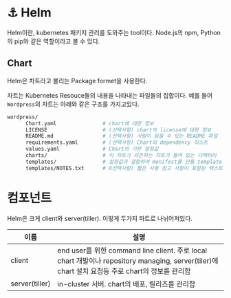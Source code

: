 # ⚓ Helm

Helm이란, kubernetes 패키지 관리를 도와주는 tool이다.  Node.js의 npm, Python의 pip와 같은 역할이라고 볼 수 있다.

## Chart

Helm은 차트라고 불리는 Package formet을 사용한다. 

차트는 Kubernetes Resouce들의 내용을 나타내는 파일들의 집합이다. 예를 들어 `Wordpress`의 차트는 아래와 같은 구조를 가지고있다.

```bash
wordpress/
      Chart.yaml               # chart에 대한 정보
      LICENSE                  # (선택사항) chart의 license에 대한 정보
      README.md                # (선택사항) 사람이 읽을 수 있는 README 파일
      requirements.yaml        # (선택사항) Chart의 dependency 리스트
      values.yaml              # Chart의 기본 설정값
      charts/                  # 이 차트가 의존하는 차트가 들어 있는 디렉터리
      templates/               # 설정값과 결함하여 menifest를 만들 template
      templates/NOTES.txt      # O선택사항) 짧은 사용 참고 사항이 포함된 텍스트파일
```

# 컴포넌트

Helm은 크게 client와 server(tiller). 이렇게 두가지 파트로 나뉘어져있다.

|이름|설명|
|-|-|
|client|end user를 위한 command line client. 주로 local chart 개발이나 repository managing, server(tiler)에 chart 설치 요청등 주로 chart의 정보를 관리함|
|server(tiller)|in-cluster 서버. chart의 배포, 릴리즈를 관리함|